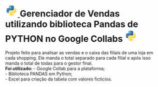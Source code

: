 # <a href="https://docs.python.org/3/" target=""> <img src="https://raw.githubusercontent.com/devicons/devicon/1119b9f84c0290e0f0b38982099a2bd027a48bf1/icons/python/python-original.svg" alt="python" width="40" height="40" /> </a> Gerenciador de Vendas utilizando biblioteca Pandas de PYTHON no Google Collabs <a href="https://docs.python.org/3/" target=""> <img src="https://raw.githubusercontent.com/devicons/devicon/1119b9f84c0290e0f0b38982099a2bd027a48bf1/icons/python/python-original.svg" alt="python" width="40" height="40" /> </a>
<div>
  Projeto feito para analisar as vendas e o caixa das filiais de uma loja em cada shopping.
  Ele manda o total separado para cada filial e após isso manda o total de todas para o gestor final.
 
<div>
  <b> Foi utilizado: </b>
  - Google Collab para a plataforma; <br>
  - Biblioteca PANDAS em Python; <br>
  - Excel para criação da tabela com valores ficticios.
  


